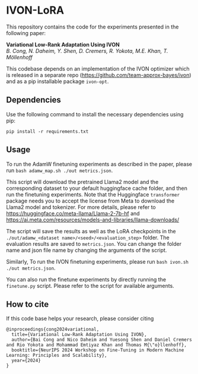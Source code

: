 # IVON-LoRA

This repository contains the code for the experiments presented in the following paper:

__Variational Low-Rank Adaptation Using IVON__  
_B. Cong, N. Daheim, Y. Shen, D. Cremers, R. Yokota, M.E. Khan, T. Möllenhoff_

This codebase depends on an implementation of the IVON optimizer which is released in a separate repo (https://github.com/team-approx-bayes/ivon) and as a pip installable package `ivon-opt`.

## Dependencies

Use the following command to install the necessary dependencies using pip:

`pip install -r requirements.txt`

## Usage

To run the AdamW finetuning experiments as described in the paper, please run `bash adamw_map.sh ./out metrics.json`.

This script will download the pretrained Llama2 model and the corresponding dataset to your default huggingface cache folder, and then run the finetuning experiments. Note that the Huggingface `transformer` package needs you to accept the license from Meta to download the Llama2 model and tokenizer. For more details, please refer to https://huggingface.co/meta-llama/Llama-2-7b-hf and https://ai.meta.com/resources/models-and-libraries/llama-downloads/

The script will save the results as well as the LoRA checkpoints in the `./out/adamw_<dataset name>/<seed>/<evaluation_step>` folder. The evaluation results are saved to `metrics.json`. You can change the folder name and json file name by changing the arguments of the script.

Similarly, To run the IVON finetuning experiments, please run `bash ivon.sh ./out metrics.json`.

You can also run the finetune experiments by directly running the `finetune.py` script. Please refer to the script for available arguments.

## How to cite

If this code base helps your research, please consider citing

```
@inproceedings{cong2024variational,
  title={Variational Low-Rank Adaptation Using IVON},
  author={Bai Cong and Nico Daheim and Yuesong Shen and Daniel Cremers and Rio Yokota and Mohammad Emtiyaz Khan and Thomas M{\"o}llenhoff},
  booktitle={NeurIPS 2024 Workshop on Fine-Tuning in Modern Machine Learning: Principles and Scalability},
  year={2024}
}
```
